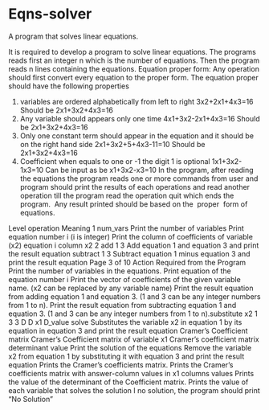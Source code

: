 # Eqns-solver
A program that solves linear equations.

It is required to develop a program to solve linear equations. The programs
reads first an integer n which is the number of equations.
Then the program reads n lines containing the equations.
Equation proper form​ : Any operation should first convert every equation to
the proper form. The equation proper should have the following properties
1. variables are ordered alphabetically from left to right
3x2+2x1+4x3=16
Should be
2x1+3x2+4x3=16
2. Any variable should appears only one time
4x1+3x2-2x1+4x3=16
Should be
2x1+3x2+4x3=16
3. Only one constant term should appear in the equation and it should be
on the right hand side
2x1+3x2+5+4x3-11=10
Should be
2x1+3x2+4x3=16
4. Coefficient when equals to one or -1 the digit 1 is optional
1x1+3x2-1x3=10
Can be input as be
x1+3x2-x3=10
In the program, after reading the equations the program reads one or more
commands from user and program should print the results of each operations
and read another operation till the program read the operation quit which
ends the program. ​ Any result printed should be based on the ​ proper ​ form of
equations.

Level operation Meaning
1 num_vars Print the
number of
variables
Print equation
number i (i is
integer)
Print the
column of
coefficients of
variable (x2)
equation i
column x2
2
add 1 3 Add equation 1
and equation 3
and print the
result equation
subtract 1 3 Subtract
equation 1
minus equation
3 and print the
result equation
Page 3​ of 10
Action Required from the
Program
Print the number of
variables in the equations.
Print equation of the
equation number i
Print the vector of
coefficients of the given
variable name. (x2 can be
replaced by any variable
name)
Print the result equation
from adding equation 1
and equation 3. (1 and 3
can be any integer
numbers from 1 to n).
Print the result equation
from subtracting equation
1 and equation 3. (1 and 3
can be any integer
numbers from 1 to n).substitute x2 1 3
3
D
D x1
D_value
solve
Substitutes the
variable x2 in
equation 1 by
its equation in
equation 3 and
print the result
equation
Cramer’s
Coefficient
matrix
Cramer’s
Coefficient
matrix of
variable x1
Cramer’s
coefficient
matrix
determinant
value
Print the
solution of the
equations
Remove the variable x2
from equation 1 by
substituting it with
equation 3 and print the
result equation
Prints the Cramer’s
coefficients matrix.
Prints the Cramer’s
coefficients matrix with
answer-column values in x1
columns values
Prints the value of the
determinant of the
Coefficient matrix.
Prints the value of each
variable that solves the
solution
I no solution, the program
should print “No Solution”

